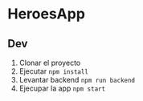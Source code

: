# HeroesApp

## Dev

1. Clonar el proyecto
2. Ejecutar ```npm install```
3. Levantar backend ```npm run backend```
4. Ejecupar la app ```npm start```
